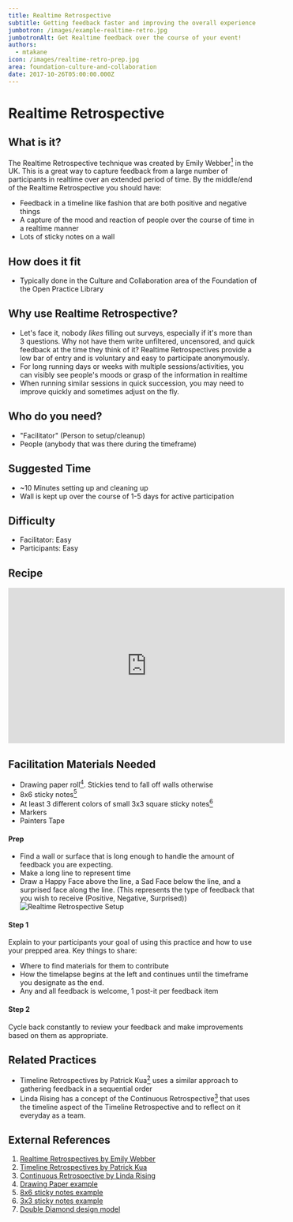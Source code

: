 ```yaml
---
title: Realtime Retrospective
subtitle: Getting feedback faster and improving the overall experience of your event
jumbotron: /images/example-realtime-retro.jpg
jumbotronAlt: Get Realtime feedback over the course of your event!
authors:
  - mtakane
icon: /images/realtime-retro-prep.jpg
area: foundation-culture-and-collaboration
date: 2017-10-26T05:00:00.000Z
---
```


# Realtime Retrospective

## What is it?

The Realtime Retrospective technique was created by Emily Webber[<sup>1</sup>](#footnote-1) in the UK. This is a great way to capture feedback from a large number of participants in realtime over an extended period of time. By the middle/end of the Realtime Retrospective you should have:

- Feedback in a timeline like fashion that are both positive and negative things
- A capture of the mood and reaction of people over the course of time in a realtime manner
- Lots of sticky notes on a wall

## How does it fit

- Typically done in the Culture and Collaboration area of the Foundation of the Open Practice Library

## Why use Realtime Retrospective?

- Let's face it, nobody *likes* filling out surveys, especially if it's more than 3 questions. Why not have them write unfiltered, uncensored, and quick feedback at the time they think of it? Realtime Retrospectives provide a low bar of entry and is voluntary and easy to participate anonymously.
- For long running days or weeks with multiple sessions/activities, you can visibly see people's moods or grasp of the information in realtime
- When running similar sessions in quick succession, you may need to improve quickly and sometimes adjust on the fly.

## Who do you need?

- "Facilitator" (Person to setup/cleanup)
- People (anybody that was there during the timeframe)

## Suggested Time

- ~10 Minutes setting up and cleaning up
- Wall is kept up over the course of 1-5 days for active participation

## Difficulty
- Facilitator: Easy
- Participants: Easy

## Recipe

<iframe width="560" height="315" src="https://www.youtube.com/embed/RsxTiXuWQSQ" frameborder="0" allow="autoplay; encrypted-media" allowfullscreen></iframe>

## Facilitation Materials Needed
- Drawing paper roll[<sup>4</sup>](#footnote-4). Stickies tend to fall off walls otherwise
- 8x6 sticky notes[<sup>5</sup>](#footnote-5)
- At least 3 different colors of small 3x3 square sticky notes[<sup>6</sup>](#footnote-6)
- Markers
- Painters Tape

#### Prep
- Find a wall or surface that is long enough to handle the amount of feedback you are expecting.
- Make a long line to represent time
- Draw a Happy Face above the line, a Sad Face below the line, and a surprised face along the line. (This represents the type of feedback that you wish to receive (Positive, Negative, Surprised))
![Realtime Retrospective Setup](/images/realtime-retro-prep.jpg "Sample Prep Setup for Realtime Retrospective")

#### Step 1
Explain to your participants your goal of using this practice and how to use your prepped area. Key things to share:

- Where to find materials for them to contribute
- How the timelapse begins at the left and continues until the timeframe you designate as the end.
- Any and all feedback is welcome, 1 post-it per feedback item

#### Step 2
Cycle back constantly to review your feedback and make improvements based on them as appropriate.

## Related Practices

- Timeline Retrospectives by Patrick Kua[<sup>2</sup>](#footnote-2) uses a similar approach to gathering feedback in a sequential order
- Linda Rising has a concept of the Continuous Retrospective[<sup>3</sup>](#footnote-3) that uses the timeline aspect of the Timeline Retrospective and to reflect on it everyday as a team.

## External References
  1. <a name="footnote-1"></a>[Realtime Retrospectives by Emily Webber](http://emilywebber.co.uk/the-realtime-retrospective/)
  2. <a name="footnote-2"></a>[Timeline Retrospectives by Patrick Kua](https://www.thekua.com/rant/2006/03/a-retrospective-timeline/)
  3. <a name="footnote-3"></a>[Continuous Retrospective by Linda Rising](https://www.infoq.com/articles/rising-continuous-retrospective)
  4. <a name="footnote-4"></a>[Drawing Paper example](http://www.ikea.com/us/en/catalog/products/80324072/)
  5. <a name="footnote-5"></a>[8x6 sticky notes example](https://www.amazon.com/Post-Sticky-Janeiro-Collection-6845-SSP/dp/B000CD0MHQ/)
  6. <a name="footnote-6"></a>[3x3 sticky notes example](https://www.amazon.com/dp/B01N1UE0JY?psc=1)
  7. <a name="footnote-7"></a>[Double Diamond design model](https://medium.com/digital-experience-design/how-to-apply-a-design-thinking-hcd-ux-or-any-creative-process-from-scratch-b8786efbf812)

